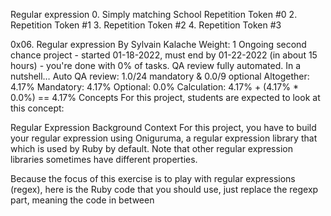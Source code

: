 Regular expression 0. Simply matching School Repetition Token #0 2. Repetition Token #1 3. Repetition Token #2 4. Repetition Token #3

0x06. Regular expression By Sylvain Kalache Weight: 1 Ongoing second chance project - started 01-18-2022, must end by 01-22-2022 (in about 15 hours) - you're done with 0% of tasks. QA review fully automated. In a nutshell… Auto QA review: 1.0/24 mandatory & 0.0/9 optional Altogether: 4.17% Mandatory: 4.17% Optional: 0.0% Calculation: 4.17% + (4.17% * 0.0%) == 4.17% Concepts For this project, students are expected to look at this concept:

Regular Expression Background Context For this project, you have to build your regular expression using Oniguruma, a regular expression library that which is used by Ruby by default. Note that other regular expression libraries sometimes have different properties.

Because the focus of this exercise is to play with regular expressions (regex), here is the Ruby code that you should use, just replace the regexp part, meaning the code in between 
